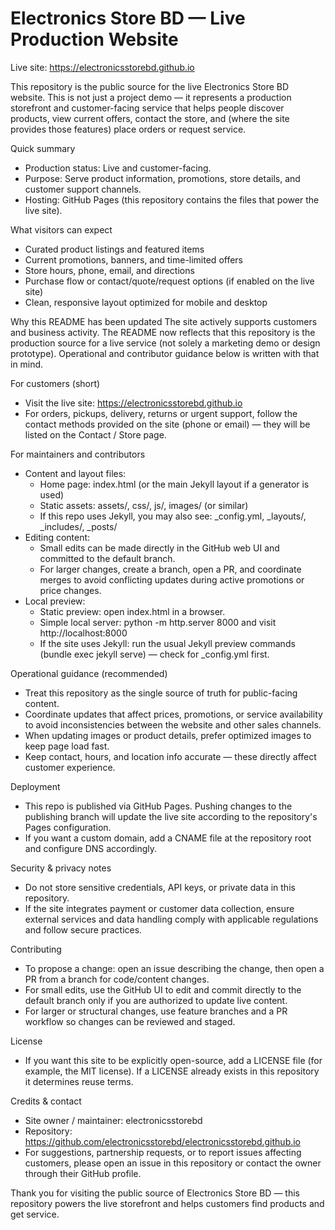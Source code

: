 # Electronics Store BD — Live Production Website

Live site: https://electronicsstorebd.github.io

This repository is the public source for the live Electronics Store BD website. This is not just a project demo — it represents a production storefront and customer-facing service that helps people discover products, view current offers, contact the store, and (where the site provides those features) place orders or request service.

Quick summary
- Production status: Live and customer-facing.
- Purpose: Serve product information, promotions, store details, and customer support channels.
- Hosting: GitHub Pages (this repository contains the files that power the live site).

What visitors can expect
- Curated product listings and featured items
- Current promotions, banners, and time-limited offers
- Store hours, phone, email, and directions
- Purchase flow or contact/quote/request options (if enabled on the live site)
- Clean, responsive layout optimized for mobile and desktop

Why this README has been updated
The site actively supports customers and business activity. The README now reflects that this repository is the production source for a live service (not solely a marketing demo or design prototype). Operational and contributor guidance below is written with that in mind.

For customers (short)
- Visit the live site: https://electronicsstorebd.github.io
- For orders, pickups, delivery, returns or urgent support, follow the contact methods provided on the site (phone or email) — they will be listed on the Contact / Store page.

For maintainers and contributors
- Content and layout files:
  - Home page: index.html (or the main Jekyll layout if a generator is used)
  - Static assets: assets/, css/, js/, images/ (or similar)
  - If this repo uses Jekyll, you may also see: _config.yml, _layouts/, _includes/, _posts/
- Editing content:
  - Small edits can be made directly in the GitHub web UI and committed to the default branch.
  - For larger changes, create a branch, open a PR, and coordinate merges to avoid conflicting updates during active promotions or price changes.
- Local preview:
  - Static preview: open index.html in a browser.
  - Simple local server: python -m http.server 8000 and visit http://localhost:8000
  - If the site uses Jekyll: run the usual Jekyll preview commands (bundle exec jekyll serve) — check for _config.yml first.

Operational guidance (recommended)
- Treat this repository as the single source of truth for public-facing content.
- Coordinate updates that affect prices, promotions, or service availability to avoid inconsistencies between the website and other sales channels.
- When updating images or product details, prefer optimized images to keep page load fast.
- Keep contact, hours, and location info accurate — these directly affect customer experience.

Deployment
- This repo is published via GitHub Pages. Pushing changes to the publishing branch will update the live site according to the repository's Pages configuration.
- If you want a custom domain, add a CNAME file at the repository root and configure DNS accordingly.

Security & privacy notes
- Do not store sensitive credentials, API keys, or private data in this repository.
- If the site integrates payment or customer data collection, ensure external services and data handling comply with applicable regulations and follow secure practices.

Contributing
- To propose a change: open an issue describing the change, then open a PR from a branch for code/content changes.
- For small edits, use the GitHub UI to edit and commit directly to the default branch only if you are authorized to update live content.
- For larger or structural changes, use feature branches and a PR workflow so changes can be reviewed and staged.

License
- If you want this site to be explicitly open-source, add a LICENSE file (for example, the MIT license). If a LICENSE already exists in this repository it determines reuse terms.

Credits & contact
- Site owner / maintainer: electronicsstorebd
- Repository: https://github.com/electronicsstorebd/electronicsstorebd.github.io
- For suggestions, partnership requests, or to report issues affecting customers, please open an issue in this repository or contact the owner through their GitHub profile.

Thank you for visiting the public source of Electronics Store BD — this repository powers the live storefront and helps customers find products and get service.
